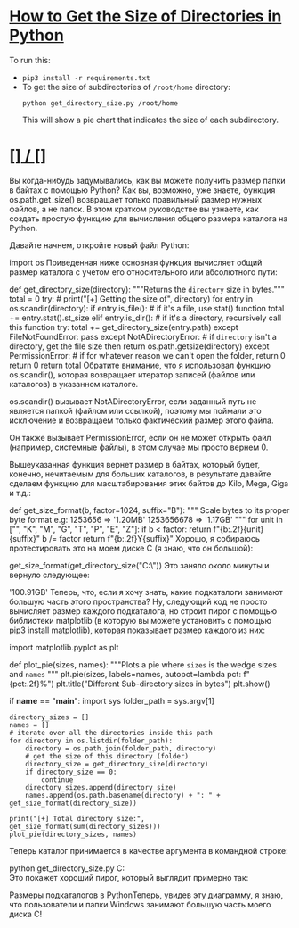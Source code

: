 # [How to Get the Size of Directories in Python](https://www.thepythoncode.com/article/get-directory-size-in-bytes-using-python)
To run this:
- `pip3 install -r requirements.txt`
- To get the size of subdirectories of `/root/home` directory:
    ```
    python get_directory_size.py /root/home
    ```
    This will show a pie chart that indicates the size of each subdirectory.
##
# [[] / []]()
Вы когда-нибудь задумывались, как вы можете получить размер папки в байтах с помощью Python? Как вы, возможно, уже знаете, функция os.path.get_size() возвращает только правильный размер нужных файлов, а не папок. В этом кратком руководстве вы узнаете, как создать простую функцию для вычисления общего размера каталога на Python.

Давайте начнем, откройте новый файл Python:

import os
Приведенная ниже основная функция вычисляет общий размер каталога с учетом его относительного или абсолютного пути:

def get_directory_size(directory):
    """Returns the `directory` size in bytes."""
    total = 0
    try:
        # print("[+] Getting the size of", directory)
        for entry in os.scandir(directory):
            if entry.is_file():
                # if it's a file, use stat() function
                total += entry.stat().st_size
            elif entry.is_dir():
                # if it's a directory, recursively call this function
                try:
                    total += get_directory_size(entry.path)
                except FileNotFoundError:
                    pass
    except NotADirectoryError:
        # if `directory` isn't a directory, get the file size then
        return os.path.getsize(directory)
    except PermissionError:
        # if for whatever reason we can't open the folder, return 0
        return 0
    return total
Обратите внимание, что я использовал функцию os.scandir(), которая возвращает итератор записей (файлов или каталогов) в указанном каталоге.

os.scandir() вызывает NotADirectoryError, если заданный путь не является папкой (файлом или ссылкой), поэтому мы поймали это исключение и возвращаем только фактический размер этого файла.

Он также вызывает PermissionError, если он не может открыть файл (например, системные файлы), в этом случае мы просто вернем 0.

Вышеуказанная функция вернет размер в байтах, который будет, конечно, нечитаемым для больших каталогов, в результате давайте сделаем функцию для масштабирования этих байтов до Kilo, Mega, Giga и т.д.:

def get_size_format(b, factor=1024, suffix="B"):
    """
    Scale bytes to its proper byte format
    e.g:
        1253656 => '1.20MB'
        1253656678 => '1.17GB'
    """
    for unit in ["", "K", "M", "G", "T", "P", "E", "Z"]:
        if b < factor:
            return f"{b:.2f}{unit}{suffix}"
        b /= factor
    return f"{b:.2f}Y{suffix}"
Хорошо, я собираюсь протестировать это на моем диске C (я знаю, что он большой):

get_size_format(get_directory_size("C:\\"))
Это заняло около минуты и вернуло следующее:

'100.91GB'
Теперь, что, если я хочу знать, какие подкаталоги занимают большую часть этого пространства? Ну, следующий код не просто вычисляет размер каждого подкаталога, но строит пирог с помощью библиотеки matplotlib (в которую вы можете установить с помощью pip3 install matplotlib), которая показывает размер каждого из них:

import matplotlib.pyplot as plt

def plot_pie(sizes, names):
    """Plots a pie where `sizes` is the wedge sizes and `names` """
    plt.pie(sizes, labels=names, autopct=lambda pct: f"{pct:.2f}%")
    plt.title("Different Sub-directory sizes in bytes")
    plt.show()

if __name__ == "__main__":
    import sys
    folder_path = sys.argv[1]

    directory_sizes = []
    names = []
    # iterate over all the directories inside this path
    for directory in os.listdir(folder_path):
        directory = os.path.join(folder_path, directory)
        # get the size of this directory (folder)
        directory_size = get_directory_size(directory)
        if directory_size == 0:
            continue
        directory_sizes.append(directory_size)
        names.append(os.path.basename(directory) + ": " + get_size_format(directory_size))

    print("[+] Total directory size:", get_size_format(sum(directory_sizes)))
    plot_pie(directory_sizes, names)
Теперь каталог принимается в качестве аргумента в командной строке:

python get_directory_size.py C:\
Это покажет хороший пирог, который выглядит примерно так:

Размеры подкаталогов в PythonТеперь, увидев эту диаграмму, я знаю, что пользователи и папки Windows занимают большую часть моего диска C!